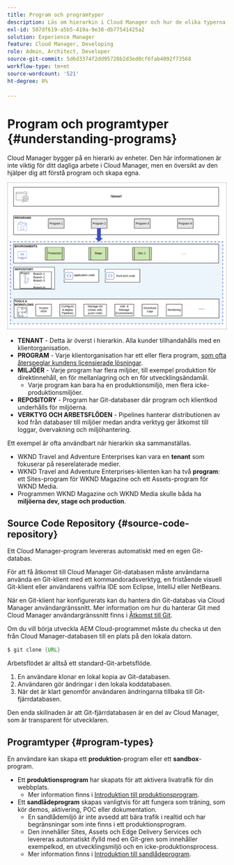 ```yaml
---
title: Program och programtyper
description: Läs om hierarkin i Cloud Manager och hur de olika typerna av program passar in i strukturen och hur de skiljer sig åt.
exl-id: 507df619-a5b5-419a-9e38-db77541425a2
solution: Experience Manager
feature: Cloud Manager, Developing
role: Admin, Architect, Developer
source-git-commit: 5d6d3374f2dd95728b2d3ed0cf6fab4092f73568
workflow-type: tm+mt
source-wordcount: '521'
ht-degree: 0%

---
```



# Program och programtyper {#understanding-programs}

Cloud Manager bygger på en hierarki av enheter. Den här informationen är inte viktig för ditt dagliga arbete i Cloud Manager, men en översikt av den hjälper dig att förstå program och skapa egna.

![Cloud Manager-hierarki](assets/program-types1.png)

* **TENANT** - Detta är överst i hierarkin. Alla kunder tillhandahålls med en klientorganisation.
* **PROGRAM** - Varje klientorganisation har ett eller flera program, [som ofta återspeglar kundens licensierade lösningar](introduction-production-programs.md).
* **MILJÖER** - Varje program har flera miljöer, till exempel produktion för direktinnehåll, en för mellanlagring och en för utvecklingsändamål.
   * Varje program kan bara ha en produktionsmiljö, men flera icke-produktionsmiljöer.
* **REPOSITORY** - Program har Git-databaser där program och klientkod underhålls för miljöerna.
* **VERKTYG OCH ARBETSFLÖDEN** - Pipelines hanterar distributionen av kod från databaser till miljöer medan andra verktyg ger åtkomst till loggar, övervakning och miljöhantering.

Ett exempel är ofta användbart när hierarkin ska sammanställas.

* WKND Travel and Adventure Enterprises kan vara en **tenant** som fokuserar på reserelaterade medier.
* WKND Travel and Adventure Enterprises-klienten kan ha två **program**: ett Sites-program för WKND Magazine och ett Assets-program för WKND Media.
* Programmen WKND Magazine och WKND Media skulle båda ha **miljöerna dev, stage och production**.

## Source Code Repository {#source-code-repository}

Ett Cloud Manager-program levereras automatiskt med en egen Git-databas.

För att få åtkomst till Cloud Manager Git-databasen måste användarna använda en Git-klient med ett kommandoradsverktyg, en fristående visuell Git-klient eller användarens valfria IDE som Eclipse, IntelliJ eller NetBeans.

När en Git-klient har konfigurerats kan du hantera din Git-databas via Cloud Manager användargränssnitt. Mer information om hur du hanterar Git med Cloud Manager användargränssnitt finns i [Åtkomst till Git](/help/implementing/cloud-manager/managing-code/accessing-repos.md).

Om du vill börja utveckla AEM Cloud-programmet måste du checka ut den från Cloud Manager-databasen till en plats på den lokala datorn.

```java
$ git clone {URL}
```

Arbetsflödet är alltså ett standard-Git-arbetsflöde.

1. En användare klonar en lokal kopia av Git-databasen.
1. Användaren gör ändringar i den lokala koddatabasen.
1. När det är klart genomför användaren ändringarna tillbaka till Git-fjärrdatabasen.

Den enda skillnaden är att Git-fjärrdatabasen är en del av Cloud Manager, som är transparent för utvecklaren.

## Programtyper {#program-types}

En användare kan skapa ett **produktion**-program eller ett **sandbox**-program.

* Ett **produktionsprogram** har skapats för att aktivera livatrafik för din webbplats.
   * Mer information finns i [Introduktion till produktionsprogram](/help/implementing/cloud-manager/getting-access-to-aem-in-cloud/introduction-production-programs.md).
* Ett **sandlådeprogram** skapas vanligtvis för att fungera som träning, som kör demos, aktivering, POC eller dokumentation.
   * En sandlådemiljö är inte avsedd att bära trafik i realtid och har begränsningar som inte finns i ett produktionsprogram.
   * Den innehåller Sites, Assets och Edge Delivery Services och levereras automatiskt ifylld med en Git-gren som innehåller exempelkod, en utvecklingsmiljö och en icke-produktionsprocess.
   * Mer information finns i [Introduktion till sandlådeprogram](/help/implementing/cloud-manager/getting-access-to-aem-in-cloud/introduction-sandbox-programs.md).
